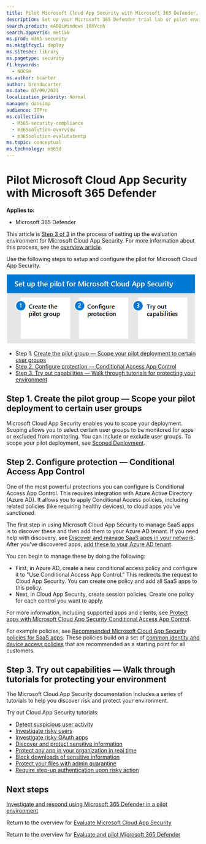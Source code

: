 ```yaml
---
title: Pilot Microsoft Cloud App Security with Microsoft 365 Defender, create pilot groups, configure conditional access control, try out capabilities, setup as part of Microsoft 365 Defender
description: Set up your Microsoft 365 Defender trial lab or pilot environment to test and experience the security solution designed to protect devices, identity, data, and applications.
search.product: eADQiWindows 10XVcnh
search.appverid: met150
ms.prod: m365-security
ms.mktglfcycl: deploy
ms.sitesec: library
ms.pagetype: security
f1.keywords: 
  - NOCSH
ms.author: bcarter
author: brendacarter
ms.date: 07/09/2021
localization_priority: Normal
manager: dansimp
audience: ITPro
ms.collection: 
  - M365-security-compliance
  - m365solution-overview
  - m365solution-evalutatemtp
ms.topic: conceptual
ms.technology: m365d
---
```


# Pilot Microsoft Cloud App Security with Microsoft 365 Defender


**Applies to:**
- Microsoft 365 Defender

This article is [Step 3 of 3](eval-defender-mcas-overview.md) in the process of setting up the evaluation environment for Microsoft Cloud App Security. For more information about this process, see the [overview article](eval-defender-mcas-overview.md).

Use the following steps to setup and configure the pilot for Microsoft Cloud App Security.


![Steps for piloting Microsoft Cloud App Security](../../media/defender/m365-defender-mcas-pilot-steps.png)

- Step 1. [Create the pilot group — Scope your pilot deployment to certain user groups](#step-1-create-the-pilot-group--scope-your-pilot-deployment-to-certain-user-groups)
- [Step 2. Configure protection — Conditional Access App Control](#step-2-configure-protection--conditional-access-app-control)
- [Step 3. Try out capabilities — Walk through tutorials for protecting your environment](#step-3-try-out-capabilities--walk-through-tutorials-for-protecting-your-environment) 


## Step 1. Create the pilot group — Scope your pilot deployment to certain user groups

Microsoft Cloud App Security enables you to scope your deployment. Scoping allows you to select certain user groups to be monitored for apps or excluded from monitoring. You can include or exclude user groups. To scope your pilot deployment, see [Scoped Deployment](/cloud-app-security/scoped-deployment).


## Step 2. Configure protection — Conditional Access App Control

One of the most powerful protections you can configure is Conditional Access App Control. This requires integration with Azure Active Directory (Azure AD). It allows you to apply Conditional Access policies, including related policies (like requiring healthy devices), to cloud apps you've sanctioned. 

The first step in using Microsoft Cloud App Security to manage SaaS apps is to discover these and then add them to your Azure AD tenant. If you need help with discovery, see [Discover and manage SaaS apps in your network](/cloud-app-security/tutorial-shadow-it). After you've discovered apps, [add these to your Azure AD tenant](/azure/active-directory/manage-apps/add-application-portal).

You can begin to manage these by doing the following:

- First, in Azure AD, create a new conditional access policy and configure it to "Use Conditional Access App Control." This redirects the request to Cloud App Security. You can create one policy and add all SaaS apps to this policy.
- Next, in Cloud App Security, create session policies. Create one policy for each control you want to apply.

For more information, including supported apps and clients, see [Protect apps with Microsoft Cloud App Security Conditional Access App Control](/cloud-app-security/proxy-intro-aad). 

For example policies, see [Recommended Microsoft Cloud App Security policies for SaaS apps](../office-365-security/mcas-saas-access-policies.md). These policies build on a set of [common identity and device access policies](../office-365-security/microsoft-365-policies-configurations.md) that are recommended as a starting point for all customers. 

## Step 3. Try out capabilities — Walk through tutorials for protecting your environment 

The Microsoft Cloud App Security documentation includes a series of tutorials to help you discover risk and protect your environment. 

Try out Cloud App Security tutorials:

- [Detect suspicious user activity](/cloud-app-security/tutorial-suspicious-activity)
- [Investigate risky users](/cloud-app-security/tutorial-ueba)
- [Investigate risky OAuth apps](/cloud-app-security/investigate-risky-oauth)
- [Discover and protect sensitive information](/cloud-app-security/tutorial-dlp)
- [Protect any app in your organization in real time](/cloud-app-security/tutorial-proxy)
- [Block downloads of sensitive information](/cloud-app-security/use-case-proxy-block-session-aad)
- [Protect your files with admin quarantine](/cloud-app-security/use-case-admin-quarantine)
- [Require step-up authentication upon risky action](/cloud-app-security/tutorial-step-up-authentication)

## Next steps

[Investigate and respond using Microsoft 365 Defender in a pilot environment](eval-defender-investigate-respond.md)

Return to the overview for [Evaluate Microsoft Cloud App Security](eval-defender-mcas-overview.md)

Return to the overview for [Evaluate and pilot Microsoft 365 Defender](eval-overview.md)
